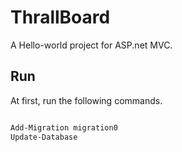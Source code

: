 ﻿# ThrallBoard
A Hello-world project for ASP.net MVC. 

## Run
At first, run the following commands.

``` powershell

Add-Migration migration0
Update-Database

```